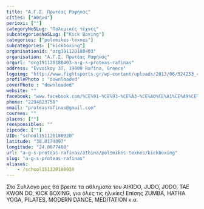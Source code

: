 ```yaml
---
title: "Α.Γ.Σ. Πρωτέας Ραφήνας"
cities: ["Αθήνα"]
perioxi: [""]
categoryNoSLug: "Πολεμικές τέχνες"
subcategoriesNoSLug: ["Kick Boxing"]
categories: ["polemikes-texnes"]
subcategories: ["kickboxing"]
organisationid: "org191120180403"
organisation: "Α.Γ.Σ. Πρωτέας Ραφήνας"
orgurl: "org191120180403-a-g-s-proteas-rafinas"
address: "Evvoikoy 37, 19009 Rafína, Greece"
logoimg: "http://www.fightsports.gr/wp-content/uploads/2013/06/524253_423806427631917_403822848_n.jpg"
profilePhoto : "downloaded"
coverPhoto : "downloaded"
website: ""
facebook: "www.facebook.com/%CE%91-%CE%93-%CE%A3-%CE%A0%CE%A1%CE%A9%CE%A4%CE%95%CE%91%CE%A3-%CE%A1%CE%91%CE%A6%CE%97%CE%9D%CE%91%CE%A3/269793783033183"
phone: "2294023750"
email: "proteasrafinas@gmail.com"
courses: ""
places: [""]
rensponsibles: ""
zipcode: [""]
UID: "school151120180920"
latitude: "38.0174897"
longitude: "24.0077408"
url: "a-g-s-proteas-rafinas/athina/polemikes-texnes/kickboxing"
slug: "a-g-s-proteas-rafinas"
aliases:
    - /school151120180920
---
```





Στο Συλλογο μας θα βρειτε τα αθληματα του AIKIDO, JUDO, JODO, TAE KWON DO, KICK BOXING, για όλες τις ηλικίες! Επίσης ZUMBA, HATHA YOGA, PILATES, MODERN DANCE, MEDITATION κ.α.